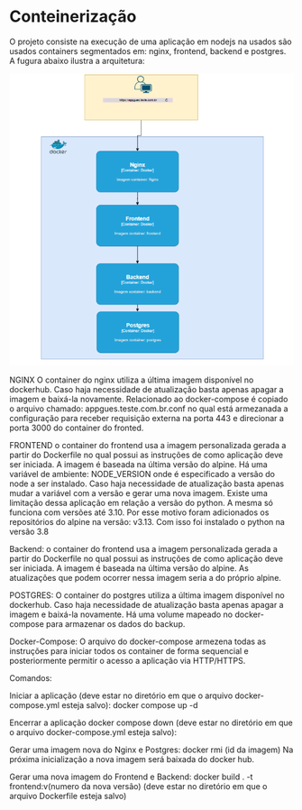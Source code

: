 # Conteinerização

O projeto consiste na execução de uma aplicação em nodejs na usados são usados containers segmentados em: nginx, frontend, backend e postgres. A fugura abaixo ilustra a arquitetura:

![My Image](arquitetura_app.png)

NGINX
O container do nginx utiliza a última imagem disponível no dockerhub. Caso haja necessidade de atualização basta apenas apagar a imagem e baixá-la novamente. Relacionado ao docker-compose é copiado o arquivo chamado: appgues.teste.com.br.conf no qual está armezanada a configuração para receber requisição externa na porta 443 e direcionar a porta 3000 do container do fronted.

FRONTEND
o container do frontend usa a imagem personalizada gerada a partir do Dockerfile no qual possui as instruções de como aplicação deve ser iniciada. A imagem é baseada na última versão do alpine. Há uma variável de ambiente: NODE_VERSION onde é especificado a versão do node a ser instalado. Caso haja necessidade de atualização basta apenas mudar a variável com a versão e gerar uma nova imagem.  Existe uma limitação dessa aplicação em relação a versão do python. A mesma só funciona com versões até 3.10. Por esse motivo foram adicionados os repositórios do alpine na versão: v3.13. Com isso foi instalado o python na versão 3.8

Backend:
o container do frontend usa a imagem personalizada gerada a partir do Dockerfile no qual possui as instruções de como aplicação deve ser iniciada. A imagem é baseada na última versão do alpine. As atualizações que podem ocorrer nessa imagem seria a do próprio alpine.

POSTGRES:
O container do postgres utiliza a última imagem disponível no dockerhub. Caso haja necessidade de atualização basta apenas apagar a imagem e baixá-la novamente. Há uma volume mapeado no docker-compose para armazenar os dados do backup.

Docker-Compose:
O arquivo do docker-compose armezena todas as instruções para iniciar todos os container de forma sequencial e posteriormente permitir o acesso a aplicação via HTTP/HTTPS.

Comandos:

Iniciar a aplicação (deve estar no diretório em que o arquivo docker-compose.yml esteja salvo):
docker compose up -d

Encerrar a aplicação 
docker compose down (deve estar no diretório em que o arquivo docker-compose.yml esteja salvo):

Gerar uma imagem nova do Nginx e Postgres:
docker rmi (id da imagem)
Na próxima inicialização a nova imagem será baixada do docker hub.

Gerar uma nova imagem do Frontend e Backend:
docker build . -t frontend:v(numero da nova versão) (deve estar no diretório em que o arquivo Dockerfile esteja salvo)

